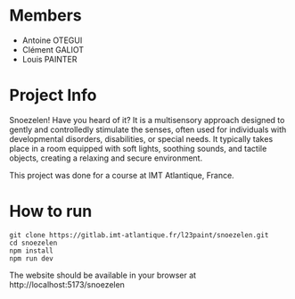 # Members

-   Antoine OTEGUI
-   Clément GALIOT
-   Louis PAINTER

# Project Info

Snoezelen! Have you heard of it? It is a multisensory approach designed to gently and controlledly stimulate the senses, often used for individuals with developmental disorders, disabilities, or special needs. It typically takes place in a room equipped with soft lights, soothing sounds, and tactile objects, creating a relaxing and secure environment.

This project was done for a course at IMT Atlantique, France.

# How to run

```
git clone https://gitlab.imt-atlantique.fr/l23paint/snoezelen.git
cd snoezelen
npm install
npm run dev
```

The website should be available in your browser at http://localhost:5173/snoezelen
